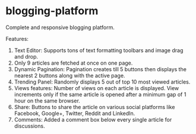 # blogging-platform

Complete and responsive blogging platform. 

Features:
1. Text Editor: Supports tons of text formatting toolbars and image drag and drop.
2. Only 9 articles are fetched at once on one page.
3. Dynamic Pagination: Pagination creates till 5 buttons then displays the nearest 2 buttons along with the active page.
4. Trending Panel: Randomly displays 5 out of top 10 most viewed articles.
5. Views features: Number of views on each article is displayed. View increments only if the same article is opened after a minimum gap of 1 hour on the same browser.
6. Share: Buttons to share the article on various social platforms like Facebook, Google+, Twitter, Reddit and LinkedIn.
7. Comments: Added a comment box below every single article for discussions.

